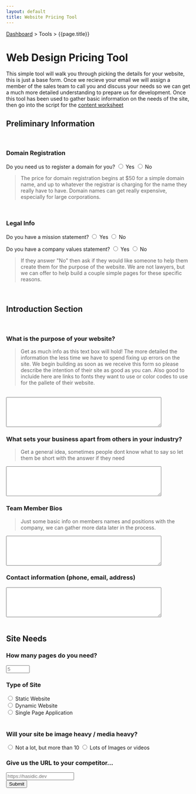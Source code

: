 ```yaml
---
layout: default
title: Website Pricing Tool
---
```


[Dashboard](/tools/dashboard) > Tools > {{page.title}}

# Web Design Pricing Tool

This simple tool will walk you through picking the details for your website, this is just a base form. Once we recieve your email we will assign a member of the sales team to call you and discuss your needs so we can get a much more detailed understanding to prepare us for development. Once this tool has been used to gather basic information on the needs of the site, then go into the script for the [content worksheet](../client/content.md)

<form>
  <h2>Preliminary Information</h2>
  <br/>
  <h3>Domain Registration</h3>
  Do you need us to register a domain for you?
  <label>
    <input type="radio" name="register-domain" value="yes">
    Yes
  </label>
  <label>
    <input type="radio" name="register-domain" value="no">
    No
  </label>
  <br/>

  <blockquote>
    The price for domain registration begins at $50 for a simple domain name, and up to whatever the registrar is charging for the name they really have to have. Domain names can get really expensive, especially for large corporations.
  </blockquote>

  <br/>
  <h3>Legal Info</h3>
  Do you have a mission statement?
  <label>
    <input type="radio" name="mission" value="yes">
    Yes
  </label>
  <label>
    <input type="radio" name="mission" value="no">
    No
  </label>
  <p></p>

  Do you have a company values statement?
  <label>
    <input type="radio" name="values" value="yes">
    Yes
  </label>
  <label>
    <input type="radio" name="values" value="no">
    No
  </label>
  <br/>
  <blockquote>
    If they answer "No" then ask if they would like someone to help them create them for the purpose of the website. We are not lawyers, but we can offer to help build a couple simple pages for these specific reasons.
  </blockquote>
  <br/>

  <h2>Introduction Section</h2>
  <br/>

  <h3>What is the purpose of your website?</h3>
  <blockquote>
    Get as much info as this text box will hold! The more detailed the information the less time we have to spend fixing up errors on the site. We begin building as soon as we receive this form so please describe the intention of their site as good as you can. Also good to incluide here are links to fonts they want to use or color codes to use for the pallete of their website.
  </blockquote>
  <br/>
  <textarea name="message" rows="5" cols="50"></textarea>
  <br/>

  <h3>What sets your business apart from others in your industry?</h3>
  <blockquote>
    Get a general idea, sometimes people dont know what to say so let them be short with the answer if they need
  </blockquote>
  <textarea name="message" rows="5" cols="50"></textarea>
  <br/>

  <h3>Team Member Bios</h3>
  <blockquote>
    Just some basic info on members names and positions with the company, we can gather more data later in the process.
  </blockquote>
  <textarea name="message" rows="5" cols="50"></textarea>
  <br/>

  <h3>Contact information (phone, email, address)</h3>
  <textarea name="message" rows="5" cols="50"></textarea>
  <br/>
  <br/>

  <h2>Site Needs</h2>
  <h3>How many pages do you need?</h3>
  <input type="number" name="quantity" min="1" max="100" placeholder="5">
  <br/>

  <h3>Type of Site</h3>
  <label>
    <input type="radio" name="type" value="static">
    Static Website
  </label><br/>
  <label>
    <input type="radio" name="type" value="dynamic">
    Dynamic Website
  </label><br/>
  <label>
    <input type="radio" name="type" value="spa">
    Single Page Application
  </label>
  <br/>
  <br/>

  <h3>Will your site be image heavy / media heavy?</h3>
  <label>
    <input type="radio" name="media" value="regular">
    Not a lot, but more than 10
  </label>
  <label>
    <input type="radio" name="media" value="heavy">
    Lots of Images or videos
  </label>
  <br/>

  <h3>Give us the URL to your competitor...</h3>
  <input type="url" name="website" placeholder="https://hasidic.dev">
  <br/>

  <input type="submit" value="Submit">
</form>
<div style="padding-bottom: 77px"></div>
<script>

// Information to send

class Client {
  constructor(name, email, phone) {
    this.name  = name
    this.email = email
    this.phone = phone
  }
}

class Business {
  constructor(name, docs, desc) {
    this.name = name
    this.docs = docs
    this.desc = desc
  }
}

class Design {
  constructor(pages, page_names, media, type, purpose) {
    this.pages        = pages
    this.page_names   = page_names
    this.media        = media
    this.type         = type
    this.purpose      = purpose
  }
}

class Extras {
  constructor(registered, hosting, emails, url) {
    this.registered  = registered
    this.hosting     = hosting
    this.emails      = emails
    this.url         = url
  }
}

const Bob = new Client (
  name = "Bob Smith"
  email = "not@real.mail"
  phone = "(999) 999-9999"
)

const ExampleBiz = new Business (
  name = "ExampleBiz"
  docs = { privacy: false, mission: false, terms: false }
  desc = "what distinguishes your business from others...."
)

const DesignExample = new Design (
  pages = 7
  page_names = [ 
    "Home", 
    "About", 
    "Contact", 
    "Gallery", 
    "Blog", 
    "Schedule", 
    "Testimonials" 
  ] 
  media = "heavy"
  type = "static"
  purpose = "This will be a field of text from the description given of their business...."
)

const DomainName_com = new Extras()

</script>